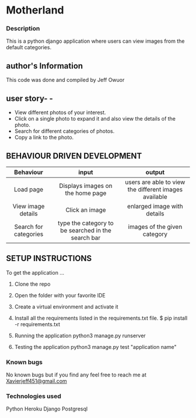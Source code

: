 # Motherland
### Description
This is a python django application where users can view images from the default categories.

## author's Information
This code was done and compiled by Jeff Owuor

## user story- - 
- View different photos of your interest.
- Click on a single photo to expand it and also view the details of the photo.
- Search for different categories of photos.
- Copy a link to the photo.


## BEHAVIOUR DRIVEN DEVELOPMENT
| Behaviour  | input  |output   |
| :------------: | :------------: | :------------: |
|Load page| Displays images on the home page| users are able to view the different images available |
|View image details| Click an image | enlarged image with details |
|Search for categories| type the category to be searched in the search bar | images of the given category |


## SETUP INSTRUCTIONS
To get the application ...
1. Clone the repo
2. Open the folder with your favorite IDE
3. Create a virtual environment and activate it

4.  Install all the requirements listed in the requirements.txt file.
  $ pip install -r requirements.txt


5. Running the application
    python3 manage.py runserver

6. Testing the application
    python3 manage.py test "application name"


### Known bugs 
No known bugs but if you find any feel free to reach me at Xavierjeff451@gmail.com
### Technologies used
Python
Heroku
Django
Postgresql

